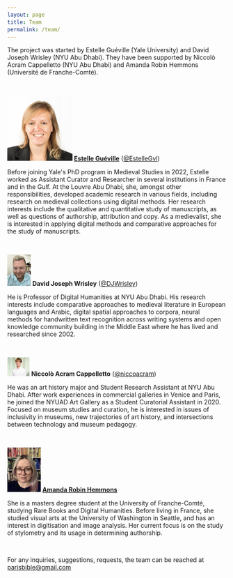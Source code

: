 ```yaml
---
layout: page
title: Team
permalink: /team/
---
```


<base target="_blank">

The project was started by Estelle Guéville (Yale University) and David Joseph Wrisley (NYU Abu Dhabi). They have been supported by Niccolò Acram Cappelletto (NYU Abu Dhabi) and Amanda Robin Hemmons (Université de Franche-Comté).


<br>

<img src="/assets/2022_Identity_EGE.jpg" alt="Guéville_Picturecut" style="zoom:17%;" />	**[Estelle Guéville](https://estellegvl.github.io/)** ([@EstelleGvl](https://twitter.com/EstelleGvl))

Before joining Yale's PhD program in Medieval Studies in 2022, Estelle worked as Assistant Curator and Researcher in several institutions in France and in the Gulf. At the Louvre Abu Dhabi, she, amongst other responsibilities, developed academic research in various fields, including research on medieval collections using digital methods. Her research interests include the qualitative and quantitative study of manuscripts, as well as questions of authorship, attribution and copy. As a medievalist, she is interested in applying digital methods and comparative approaches for the study of manuscripts.



 <br>

<img src="/assets/Wrisley_pic.jpg" alt="Wrisley_Picturecut" style="zoom:7%;" />	**David Joseph Wrisley** ([@DJWrisley](https://twitter.com/DJWrisley))

He is Professor of Digital Humanities at NYU Abu Dhabi. His research interests include comparative approaches to medieval literature in European languages and Arabic, digital spatial approaches to corpora, neural methods for handwritten text recognition across writing systems and open knowledge community building in the Middle East where he has lived and researched since 2002. 

<br>



<img src="/assets/Cappelletto_Picturecut.jpg" alt="Cappelletto_Picturecut" style="zoom:5%;" />	**Niccolò Acram Cappelletto** ([@niccoacram](https://twitter.com/niccoacram))

He was an art history major and Student Research Assistant at NYU Abu Dhabi. After work experiences in commercial galleries in Venice and Paris, he joined the NYUAD Art Gallery as a Student Curatorial Assistant in 2020. Focused on museum studies and curation, he is interested in issues of inclusivity in museums, new trajectories of art history, and intersections between technology and museum pedagogy.

<br>


<img src="/assets/img_arh.jpg" alt="Amanda-Robin-image" style="zoom:10%;" /> **[Amanda Robin Hemmons](https://amanda2robin.github.io/)**

She is a masters degree student at the University of Franche-Comté, studying Rare Books and Digital Humanities. Before living in France, she studied visual arts at the University of Washington in Seattle, and has an interest in digitisation and image analysis. Her current focus is on the study of stylometry and its usage in determining authorship. 

<br>

For any inquiries, suggestions, requests, the team can be reached at [parisbible@gmail.com](mailto:parisbible@gmail.com)
